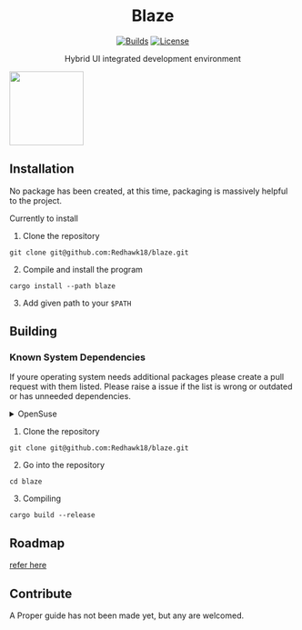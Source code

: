 <div align="center">

# Blaze

[![Builds](https://img.shields.io/github/actions/workflow/status/Redhawk18/code-editor/build.yml)](https://github.com/Redhawk18/code-editor/actions/workflows/build.yml)
[![License](https://img.shields.io/github/license/Redhawk18/code-editor)](https://github.com/Redhawk18/code-editor/blob/main/LICENSE)

Hybrid UI integrated development environment

</div>
<a href="https://github.com/iced-rs/iced">
  <img src="https://gist.githubusercontent.com/hecrj/ad7ecd38f6e47ff3688a38c79fd108f0/raw/74384875ecbad02ae2a926425e9bcafd0695bade/color.svg" width="130px">
</a>

## Installation
No package has been created, at this time, packaging is massively helpful to the project.

Currently to install

1. Clone the repository

```git clone git@github.com:Redhawk18/blaze.git```

2. Compile and install the program

```cargo install --path blaze```

3. Add given path to your `$PATH`

## Building

### Known System Dependencies
If youre operating system needs additional packages please create a pull request with them listed. Please raise a issue if the list is wrong or outdated or has unneeded dependencies.
<details>
  <summary>OpenSuse</summary>

  ```
  sudo zypper install atkmm-devel gdk-pixbuf-devel gdk-pixbuf-xlib-devel glib2-devel gtk3-devel harfbuzz-devel ncurses5-devel pkg-config rustup
  ```
</details>

1. Clone the repository

```git clone git@github.com:Redhawk18/blaze.git```

2. Go into the repository

`cd blaze`

3. Compiling

`cargo build --release`

## Roadmap
[refer here](ROADMAP.md)

## Contribute
A Proper guide has not been made yet, but any are welcomed.
